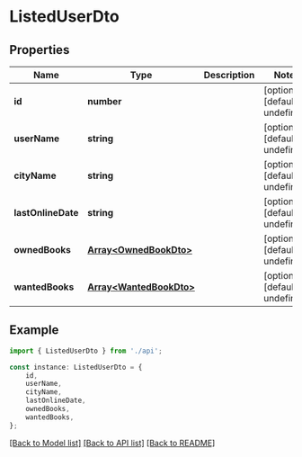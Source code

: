 # ListedUserDto


## Properties

Name | Type | Description | Notes
------------ | ------------- | ------------- | -------------
**id** | **number** |  | [optional] [default to undefined]
**userName** | **string** |  | [optional] [default to undefined]
**cityName** | **string** |  | [optional] [default to undefined]
**lastOnlineDate** | **string** |  | [optional] [default to undefined]
**ownedBooks** | [**Array&lt;OwnedBookDto&gt;**](OwnedBookDto.md) |  | [optional] [default to undefined]
**wantedBooks** | [**Array&lt;WantedBookDto&gt;**](WantedBookDto.md) |  | [optional] [default to undefined]

## Example

```typescript
import { ListedUserDto } from './api';

const instance: ListedUserDto = {
    id,
    userName,
    cityName,
    lastOnlineDate,
    ownedBooks,
    wantedBooks,
};
```

[[Back to Model list]](../README.md#documentation-for-models) [[Back to API list]](../README.md#documentation-for-api-endpoints) [[Back to README]](../README.md)
